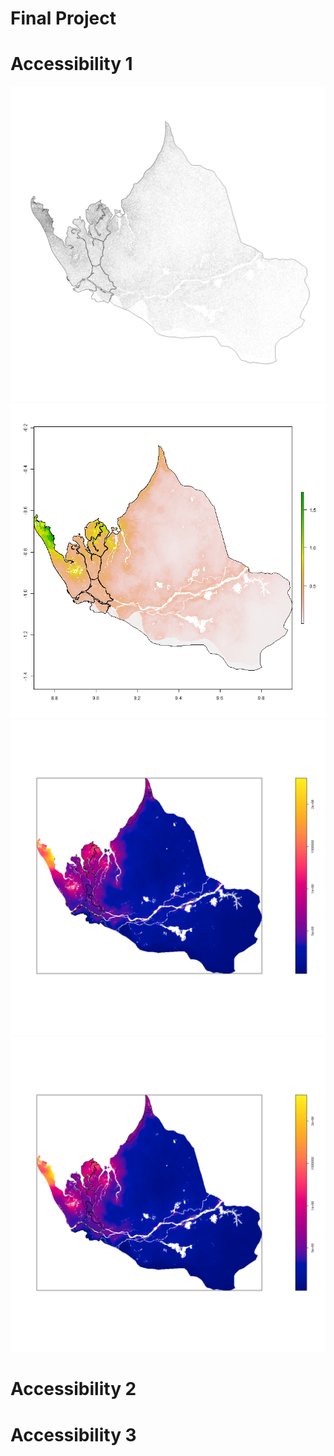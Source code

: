 # Final Project

# Accessibility 1
![](point_file.png)
![](sm_pop20.png)
![](subpolys.png)
![](subpolys_filtered.png)

# Accessibility 2

# Accessibility 3

